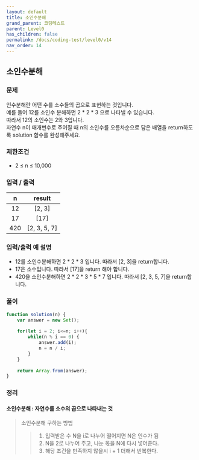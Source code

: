 ```yaml
---
layout: default
title: 소인수분해
grand_parent: 코딩테스트
parent: Level0
has_children: false
permalink: /docs/coding-test/level0/v14
nav_order: 14
---
```



## **소인수분해** 

### **문제** 

인수분해란 어떤 수를 소수들의 곱으로 표현하는 것입니다.  
예를 들어 12를 소인수 분해하면 2 * 2 * 3 으로 나타낼 수 있습니다.  
따라서 12의 소인수는 2와 3입니다.  
자연수 n이 매개변수로 주어질 때 n의 소인수를 오름차순으로 담은 배열을 return하도록 solution 함수를 완성해주세요.  

### **제한조건**
- 2 ≤ n ≤ 10,000

### **입력 / 출력**

|n           |result       | 
|:----------:|:-----------:|
|12          |[2, 3]       |
|17          |[17]         |
|420         |[2, 3, 5, 7] |


### **입력/출력 예 설명**
- 12를 소인수분해하면 2 * 2 * 3 입니다. 따라서 [2, 3]을 return합니다.
- 17은 소수입니다. 따라서 [17]을 return 해야 합니다.
- 420을 소인수분해하면 2 * 2 * 3 * 5 * 7 입니다. 따라서 [2, 3, 5, 7]을 return합니다.


### **풀이**

```js
function solution(n) {
    var answer = new Set();
    
    for(let i = 2; i<=n; i++){
        while(n % i == 0) {
            answer.add(i);
            n = n / i;
        } 
    } 
 
    return Array.from(answer);
} 
```



### **정리**

#### **소인수분해 : 자연수를 소수의 곱으로 나타내는 것**
> 소인수분해 구하는 방법
>> 1. 입력받은 수 N을 i로 나누어 떨어지면 N은 인수가 됨
>> 2. N을 2로 나누어 주고, 나눈 몫을 N에 다시 넣어준다.
>> 3. 해당 조건을 만족하지 않을시 i + 1 더해서 반복한다.
